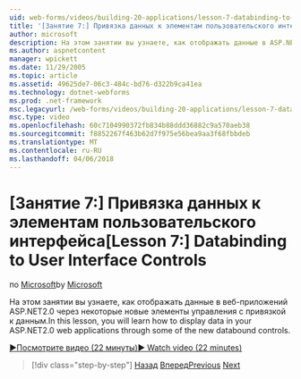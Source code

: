 ```yaml
---
uid: web-forms/videos/building-20-applications/lesson-7-databinding-to-user-interface-controls
title: '[Занятие 7:] Привязка данных к элементам пользовательского интерфейса | Документы Microsoft'
author: microsoft
description: На этом занятии вы узнаете, как отображать данные в ASP.NET&#160;2.0 веб-приложений с помощью новых элементов управления с привязкой к данным.
ms.author: aspnetcontent
manager: wpickett
ms.date: 11/29/2005
ms.topic: article
ms.assetid: 49625de7-06c3-484c-bd76-d322b9ca41ea
ms.technology: dotnet-webforms
ms.prod: .net-framework
msc.legacyurl: /web-forms/videos/building-20-applications/lesson-7-databinding-to-user-interface-controls
msc.type: video
ms.openlocfilehash: 60c7104990372fb834b88ddd36882c9a570aeb38
ms.sourcegitcommit: f8852267f463b62d7f975e56bea9aa3f68fbbdeb
ms.translationtype: MT
ms.contentlocale: ru-RU
ms.lasthandoff: 04/06/2018
---
```

<a name="lesson-7-databinding-to-user-interface-controls"></a><span data-ttu-id="52bb8-103">[Занятие 7:] Привязка данных к элементам пользовательского интерфейса</span><span class="sxs-lookup"><span data-stu-id="52bb8-103">[Lesson 7:] Databinding to User Interface Controls</span></span>
====================
<span data-ttu-id="52bb8-104">по [Microsoft](https://github.com/microsoft)</span><span class="sxs-lookup"><span data-stu-id="52bb8-104">by [Microsoft](https://github.com/microsoft)</span></span>

<span data-ttu-id="52bb8-105">На этом занятии вы узнаете, как отображать данные в веб-приложений ASP.NET2.0 через некоторые новые элементы управления с привязкой к данным.</span><span class="sxs-lookup"><span data-stu-id="52bb8-105">In this lesson, you will learn how to display data in your ASP.NET2.0 web applications through some of the new databound controls.</span></span>

[<span data-ttu-id="52bb8-106">&#9654;Посмотрите видео (22 минуты)</span><span class="sxs-lookup"><span data-stu-id="52bb8-106">&#9654; Watch video (22 minutes)</span></span>](https://channel9.msdn.com/Blogs/ASP-NET-Site-Videos/lesson-7-databinding-to-user-interface-controls)

> [!div class="step-by-step"]
> <span data-ttu-id="52bb8-107">[Назад](lesson-6-working-with-stylesheets-and-master-pages.md)
> [Вперед](lesson-8-working-with-the-gridview-and-formview.md)</span><span class="sxs-lookup"><span data-stu-id="52bb8-107">[Previous](lesson-6-working-with-stylesheets-and-master-pages.md)
[Next](lesson-8-working-with-the-gridview-and-formview.md)</span></span>
